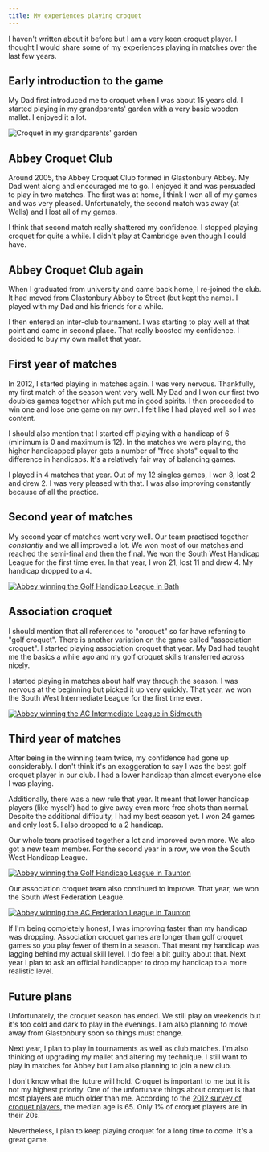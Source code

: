 ```yaml
---
title: My experiences playing croquet
---
```


I haven't written about it before but I am a very keen croquet player. I thought I would share some of my experiences playing in matches over the last few years. 


## Early introduction to the game

My Dad first introduced me to croquet when I was about 15 years old. I started playing in my grandparents' garden with a very basic wooden mallet. I enjoyed it a lot. 

![Croquet in my grandparents' garden](/images/my-experiences-playing-croquet/croquet-in-garden.jpg)

## Abbey Croquet Club

Around 2005, the Abbey Croquet Club formed in Glastonbury Abbey. My Dad went along and encouraged me to go. I enjoyed it and was persuaded to play in two matches. The first was at home, I think I won all of my games and was very pleased. Unfortunately, the second match was away (at Wells) and I lost all of my games. 

I think that second match really shattered my confidence. I stopped playing croquet for quite a while. I didn't play at Cambridge even though I could have. 

## Abbey Croquet Club again

When I graduated from university and came back home, I re-joined the club. It had moved from Glastonbury Abbey to Street (but kept the name). I played with my Dad and his friends for a while. 

I then entered an inter-club tournament. I was starting to play well at that point and came in second place. That really boosted my confidence. I decided to buy my own mallet that year.

## First year of matches

In 2012, I started playing in matches again. I was very nervous. Thankfully, my first match of the season went very well. My Dad and I won our first two doubles games together which put me in good spirits. I then proceeded to win one and lose one game on my own. I felt like I had played well so I was content. 

I should also mention that I started off playing with a handicap of 6 (minimum is 0 and maximum is 12). In the matches we were playing, the higher handicapped player gets a number of "free shots" equal to the difference in handicaps. It's a relatively fair way of balancing games.

I played in 4 matches that year. Out of my 12 singles games, I won 8, lost 2 and drew 2. I was very pleased with that. I was also improving constantly because of all the practice. 

## Second year of matches

My second year of matches went very well. Our team practised together *constantly* and we all improved a lot. We won most of our matches and reached the semi-final and then the final. We won the South West Handicap League for the first time ever. In that year, I won 21, lost 11 and drew 4. My handicap dropped to a 4.

[![Abbey winning the Golf Handicap League in Bath](/images/my-experiences-playing-croquet/bath-final.jpg)](http://www.centralsomersetgazette.co.uk/Abbey-Croquet-Club-win-South-West-Handicap-Final/story-19912247-detail/story.html)

## Association croquet

I should mention that all references to "croquet" so far have referring to "golf croquet". There is another variation on the game called "association croquet". I started playing association croquet that year. My Dad had taught me the basics a while ago and my golf croquet skills transferred across nicely. 

I started playing in matches about half way through the season. I was nervous at the beginning but picked it up very quickly. That year, we won the South West Intermediate League for the first time ever.

[![Abbey winning the AC Intermediate League in Sidmouth](/images/my-experiences-playing-croquet/sidmouth-final.jpg)](http://www.centralsomersetgazette.co.uk/Abbey-Croquet-Club-beat-Bath-win-South-West-title/story-19849150-detail/story.html)

## Third year of matches

After being in the winning team twice, my confidence had gone up considerably. I don't think it's an exaggeration to say I was the best golf croquet player in our club. I had a lower handicap than almost everyone else I was playing. 

Additionally, there was a new rule that year. It meant that lower handicap players (like myself) had to give away even more free shots than normal. Despite the additional difficulty, I had my best season yet. I won 24 games and only lost 5. I also dropped to a 2 handicap.

Our whole team practised together a lot and improved even more. We also got a new team member. For the second year in a row, we won the South West Handicap League.

[![Abbey winning the Golf Handicap League in Taunton](/images/my-experiences-playing-croquet/taunton-final.jpg)](http://www.centralsomersetgazette.co.uk/Abbey-Croquet-Club-triumph-South-West-Handicap/story-23184624-detail/story.html)

Our association croquet team also continued to improve. That year, we won the South West Federation League. 

[![Abbey winning the AC Federation League in Taunton](/images/my-experiences-playing-croquet/cheltenham-final.jpg)](http://www.centralsomersetgazette.co.uk/Abbey-Croquet-Club-win-South-West-Federation/story-23026871-detail/story.html)

If I'm being completely honest, I was improving faster than my handicap was dropping. Association croquet games are longer than golf croquet games so you play fewer of them in a season. That meant my handicap was lagging behind my actual skill level. I do feel a bit guilty about that. Next year I plan to ask an official handicapper to drop my handicap to a more realistic level. 

## Future plans

Unfortunately, the croquet season has ended. We still play on weekends but it's too cold and dark to play in the evenings. I am also planning to move away from Glastonbury soon so things must change. 

Next year, I plan to play in tournaments as well as club matches. I'm also thinking of upgrading my mallet and altering my technique. I still want to play in matches for Abbey but I am also planning to join a new club.

I don't know what the future will hold. Croquet is important to me but it is not my highest priority. One of the unfortunate things about croquet is that most players are much older than me. According to the [2012 survey of croquet players](https://www.croquet.org.uk/ca/), the median age is 65. Only 1% of croquet players are in their 20s. 

Nevertheless, I plan to keep playing croquet for a long time to come. It's a great game. 
